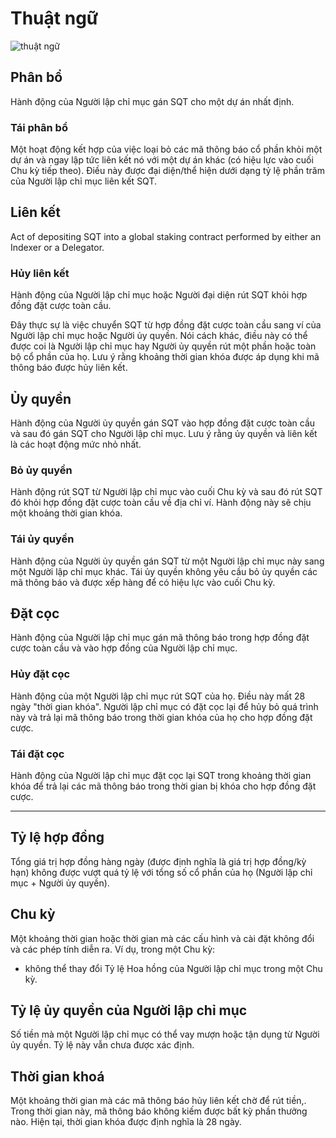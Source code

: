 # Thuật ngữ

![thuật ngữ](/assets/img/terminology.png)

## **Phân bổ**

Hành động của Người lập chỉ mục gán SQT cho một dự án nhất định.

### **Tái phân bổ**

Một hoạt động kết hợp của việc loại bỏ các mã thông báo cổ phần khỏi một dự án và ngay lập tức liên kết nó với một dự án khác (có hiệu lực vào cuối Chu kỳ tiếp theo). Điều này được đại diện/thể hiện dưới dạng tỷ lệ phần trăm của Người lập chỉ mục liên kết SQT.

## **Liên kết**

Act of depositing SQT into a global staking contract performed by either an Indexer or a Delegator.

### **Hủy liên kết**

Hành động của Người lập chỉ mục hoặc Người đại diện rút SQT khỏi hợp đồng đặt cược toàn cầu.

Đây thực sự là việc chuyển SQT từ hợp đồng đặt cược toàn cầu sang ví của Người lập chỉ mục hoặc Người ủy quyền. Nói cách khác, điều này có thể được coi là Người lập chỉ mục hay Người ủy quyền rút một phần hoặc toàn bộ cổ phần của họ. Lưu ý rằng khoảng thời gian khóa được áp dụng khi mã thông báo được hủy liên kết.

## **Ủy quyền**

Hành động của Người ủy quyền gán SQT vào hợp đồng đặt cược toàn cầu và sau đó gán SQT cho Người lập chỉ mục. Lưu ý rằng ủy quyền và liên kết là các hoạt động mức nhỏ nhất.

### **Bỏ ủy quyền**

Hành động rút SQT từ Người lập chỉ mục vào cuối Chu kỳ và sau đó rút SQT đó khỏi hợp đồng đặt cược toàn cầu về địa chỉ ví. Hành động này sẽ chịu một khoảng thời gian khóa.

### **Tái ủy quyền**

Hành động của Người ủy quyền gán SQT từ một Người lập chỉ mục này sang một Người lập chỉ mục khác. Tái ủy quyền không yêu cầu bỏ ủy quyền các mã thông báo và được xếp hàng để có hiệu lực vào cuối Chu kỳ.

## **Đặt cọc**

Hành động của Người lập chỉ mục gán mã thông báo trong hợp đồng đặt cược toàn cầu và vào hợp đồng của Người lập chỉ mục.

### **Hủy đặt cọc**

Hành động của một Người lập chỉ mục rút SQT của họ. Điều này mất 28 ngày "thời gian khóa". Người lập chỉ mục có đặt cọc lại để hủy bỏ quá trình này và trả lại mã thông báo trong thời gian khóa của họ cho hợp đồng đặt cược.

### **Tái đặt cọc**

Hành động của Người lập chỉ mục đặt cọc lại SQT trong khoảng thời gian khóa để trả lại các mã thông báo trong thời gian bị khóa cho hợp đồng đặt cược.

---

## **Tỷ lệ hợp đồng**

Tổng giá trị hợp đồng hàng ngày (được định nghĩa là giá trị hợp đồng/kỳ hạn) không được vượt quá tỷ lệ với tổng số cổ phần của họ (Người lập chỉ mục + Người ủy quyền).

## **Chu kỳ**

Một khoảng thời gian hoặc thời gian mà các cấu hình và cài đặt không đổi và các phép tính diễn ra. Ví dụ, trong một Chu kỳ:

- không thể thay đổi Tỷ lệ Hoa hồng của Người lập chỉ mục trong một Chu kỳ.

## **Tỷ lệ ủy quyền của Người lập chỉ mục**

Số tiền mà một Người lập chỉ mục có thể vay mượn hoặc tận dụng từ Người ủy quyền. Tỷ lệ này vẫn chưa được xác định.

## **Thời gian khoá**

Một khoảng thời gian mà các mã thông báo hủy liên kết chờ để rút tiền,. Trong thời gian này, mã thông báo không kiếm được bất kỳ phần thưởng nào. Hiện tại, thời gian khóa được định nghĩa là 28 ngày.

